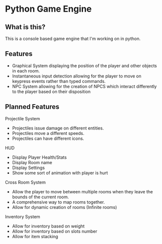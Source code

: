 # Python Game Engine
## What is this?
This is a console based game engine that I'm working on in python.
## Features
- Graphical System displaying the position of the player and other objects in each room.
- Instantaneous input detection allowing for the player to move on keypress events rather than typed commands.
- NPC System allowing for the creation of NPCS which interact differently to the player based on their disposition
## Planned Features
Projectile System
- Projectiles issue damage on different entities.
- Projectiles move a different speeds.
- Projectiles can have different icons.

HUD
- Display Player Health/Stats
- Display Room name
- Display Settings
- Show some sort of animation with player is hurt

Cross Room System
- Allow the player to move between multiple rooms when they leave the bounds of the current room.
- A comprehensive way to map rooms together.
- Allow for dynamic creation of rooms (Infinite rooms)

Inventory System
- Allow for inventory based on weight
- Allow for inventory based on slots number
- Allow for item stacking

